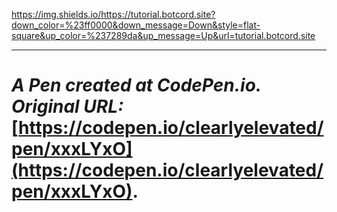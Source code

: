 https://img.shields.io/https://tutorial.botcord.site?down_color=%23ff0000&down_message=Down&style=flat-square&up_color=%237289da&up_message=Up&url=tutorial.botcord.site



---
# _A Pen created at CodePen.io. Original URL:_ [https://codepen.io/clearlyelevated/pen/xxxLYxO](https://codepen.io/clearlyelevated/pen/xxxLYxO).

 

